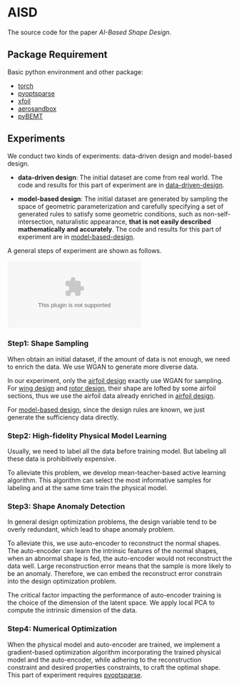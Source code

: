 # AISD
The source code for the paper _AI-Based Shape Design_.


## Package Requirement

Basic python environment and other package:

* [torch](https://pytorch.org/)
* [pyoptsparse](https://mdolab-pyoptsparse.readthedocs-hosted.com/en/latest/)
* [xfoil](https://github.com/DARcorporation/xfoil-python/tree/master)
* [aerosandbox](https://github.com/peterdsharpe/AeroSandbox)
* [pyBEMT](https://github.com/kegiljarhus/pyBEMT)

## Experiments

We conduct two kinds of experiments: data-driven design and model-based design.

* **data-driven design**: The initial dataset are come from real world. The code and results
for this part of experiment are in [data-driven-design](data-driven-design).



* **model-based design**: The initial dataset are generated by sampling the space of geometric
parameterization and carefully specifying a set of generated rules to satisfy some geometric conditions, such as non-self-intersection,
naturalistic appearance, **that is not easily described mathematically and accurately**. The code and results
for this part of experiment are in [model-based-design](model-based-design).

A general steps of experiment are shown as follows.

![AI-based Design Scheme](schemeV3-1.eps)

### Step1: Shape Sampling
When obtain an initial dataset, if the amount of data is not enough, we need to
enrich the data. We use WGAN to generate more diverse data. 

In our experiment, only the [airfoil design](data-driven-design/airfoil_design)
exactly use WGAN for sampling. For [wing design](data-driven-design/wing_design) and [rotor design](data-driven-design/rotor_design), their
shape are lofted by some airfoil sections, thus we use the airfoil data already enriched in [airfoil design](data-driven-design/airfoil_design).

For [model-based design](model-based-design), since the design rules are known, we just generate the sufficiency data directly.

### Step2: High-fidelity Physical Model Learning
Usually, we need to label all the data before training model.
But labeling all these data is prohibitively expensive. 

To alleviate this problem, we develop
mean-teacher-based active learning algorithm. This algorithm can select the most informative samples for labeling and
at the same time train the physical model.

### Step3: Shape Anomaly Detection
In general design optimization problems, the design variable tend to be overly redundant,
which lead to shape anomaly problem. 

To alleviate this, we use auto-encoder to reconstruct the normal shapes.
The auto-encoder can learn the intrinsic features of the normal shapes, when an abnormal shape is fed, the auto-encoder
would not reconstruct the data well. Large reconstruction error means that the sample is more likely to be an anomaly.
Therefore, we can embed the reconstruct error constrain into the design optimization problem.

The critical factor impacting the performance of auto-encoder training 
is the choice of the dimension of the latent space. We apply local PCA to compute the intrinsic dimension of the data.


### Step4: Numerical Optimization

When the physical model and auto-encoder are trained, we implement a gradient-based optimization algorithm
incorporating the trained physical model and the auto-encoder, while adhering to the reconstruction constraint and desired
properties constraints, to craft the optimal shape. This part of experiment requires [pyoptsparse](https://mdolab-pyoptsparse.readthedocs-hosted.com/en/latest/).